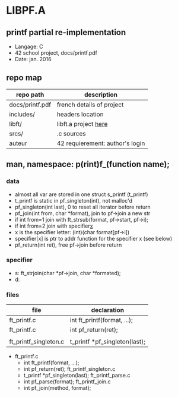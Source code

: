 # LIBPF.A
## printf partial re-implementation
- Langage: C
- 42 school project, docs/printf.pdf
- Date: jan. 2016

## repo map
| repo path | description |
| ------------- | ------------- |
| docs/printf.pdf	 | french details of project	 |
| includes/			 | headers location						 |
| libft/				 | libft.a project <a href="https://github.com/nesthub/c_libft" target="_blank">here</a>	 |
| srcs/				 | .c sources							 |
| auteur				 | 42 requierement: author's login	 |

## man, namespace: p(rint)f_(function name);
### data
- almost all var are stored in one struct s_printf (t_printf)
- t_printf is static in pf_singleton(int), not malloc'd
- pf_singleton(int last), 0 to reset all iterator before return
- pf_join(int from, char *format), join to pf->join a new str
- if int from=1 join with ft_strsub(format, pf->start, pf->i);
- if int from=2 join with specifier[x]()
- x is the specifier letter: (int)(char format[pf->i])
- specifier[x] is ptr to addr function for the specifier x (see below)
- pf_return(int ret), free pf->join before return

### specifier
- s: ft_strjoin(char *pf->join, char *formated);
- d:

### files
| file | declaration |
| ------------- | ------------- |
| ft_printf.c | int    ft_printf(format, ...); |
| ft_printf.c | int    pf_return(ret); |
|   |   |
| ft_printf_singleton.c | t_printf *pf_singleton(last); |

- ft_printf.c
	- 	int			ft_printf(format, ...);
	- 	int			pf_return(ret);
ft_printf_singleton.c
	- 	t_printf	*pf_singleton(last);
ft_printf_parse.c
	- 	int			pf_parse(format);
ft_printf_join.c
	- 	int			pf_join(method, format);
